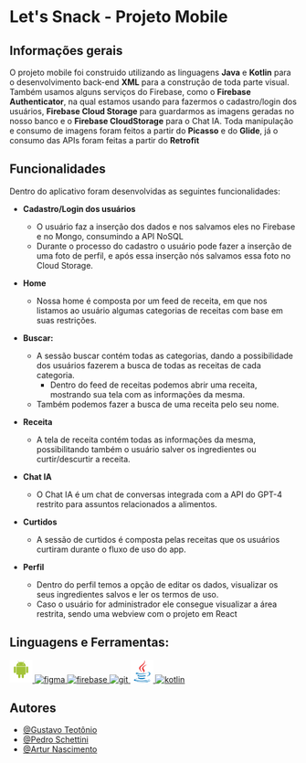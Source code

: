 # Let's Snack - Projeto Mobile
## Informações gerais
O projeto mobile foi construido utilizando as linguagens **Java** e **Kotlin** para o desenvolvimento back-end **XML** para a construção de toda parte visual. Também usamos alguns serviços do Firebase, como o **Firebase Authenticator**, na qual estamos usando para fazermos o cadastro/login dos usuários, **Firebase Cloud Storage** para guardarmos as imagens geradas no nosso banco e o **Firebase CloudStorage** para o Chat IA. Toda manipulação e consumo de imagens foram feitos a partir do **Picasso**  e do **Glide**, já o consumo das APIs foram feitas a partir do **Retrofit**

## Funcionalidades
Dentro do aplicativo foram desenvolvidas as seguintes funcionalidades:

- **Cadastro/Login dos usuários**

    - O usuário faz a inserção dos dados e nos salvamos eles no Firebase e no Mongo, consumindo a API NoSQL
    - Durante o processo do cadastro o usuário pode fazer a inserção de uma foto de perfil, e após essa inserção nós salvamos essa foto no Cloud Storage.

- **Home**
    - Nossa home é composta por um feed de receita, em que nos listamos ao usuário algumas categorias de receitas com base em suas restrições.

- **Buscar:**
    - A sessão buscar contém todas as categorias, dando a possibilidade dos usuários fazerem a busca de todas as receitas de cada categoria.
        - Dentro do feed de receitas podemos abrir uma receita, mostrando sua tela com as informações da mesma.
    - Também podemos fazer a busca de uma receita pelo seu nome.

- **Receita**
    - A tela de receita contém todas as informações da mesma, possibilitando também o usuário salver os ingredientes ou curtir/descurtir a receita.

- **Chat IA**
    - O Chat IA é um chat de conversas integrada com a API do GPT-4 restrito para assuntos relacionados a alimentos.

- **Curtidos**
    - A sessão de curtidos é composta pelas receitas que os usuários curtiram durante o fluxo de uso do app.

- **Perfil**
    - Dentro do perfil temos a opção de editar os dados, visualizar os seus ingredientes salvos e ler os termos de uso.
    - Caso o usuário for administrador ele consegue visualizar a área restrita, sendo uma webview com o projeto em React


## Linguagens e Ferramentas:
<p align="left"> <a href="https://developer.android.com" target="_blank" rel="noreferrer"> <img src="https://raw.githubusercontent.com/devicons/devicon/master/icons/android/android-original-wordmark.svg" alt="android" width="40" height="40"/> </a> <a href="https://www.figma.com/" target="_blank" rel="noreferrer"> <img src="https://www.vectorlogo.zone/logos/figma/figma-icon.svg" alt="figma" width="40" height="40"/> </a> <a href="https://firebase.google.com/" target="_blank" rel="noreferrer"> <img src="https://www.vectorlogo.zone/logos/firebase/firebase-icon.svg" alt="firebase" width="40" height="40"/> </a> <a href="https://git-scm.com/" target="_blank" rel="noreferrer"> <img src="https://www.vectorlogo.zone/logos/git-scm/git-scm-icon.svg" alt="git" width="40" height="40"/> </a> <a href="https://www.java.com" target="_blank" rel="noreferrer"> <img src="https://raw.githubusercontent.com/devicons/devicon/master/icons/java/java-original.svg" alt="java" width="40" height="40"/> </a> <a href="https://kotlinlang.org" target="_blank" rel="noreferrer"> <img src="https://www.vectorlogo.zone/logos/kotlinlang/kotlinlang-icon.svg" alt="kotlin" width="40" height="40"/> </a></p>



## Autores
- [@Gustavo Teotônio](https://github.com/Gustavo-Teotonio)
- [@Pedro Schettini](https://github.com/pedroschettini)
- [@Artur Nascimento](https://github.com/arturnascimentosousa)